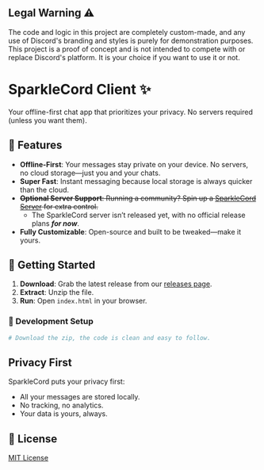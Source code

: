 ## Legal Warning ⚠  
The code and logic in this project are completely custom-made, and any use of Discord's branding and styles is purely for demonstration purposes. This project is a proof of concept and is not intended to compete with or replace Discord's platform. It is your choice if you want to use it or not.  
# SparkleCord Client ✨  
Your offline-first chat app that prioritizes your privacy. No servers required (unless you want them).  
## 🌟 Features  
- **Offline-First**: Your messages stay private on your device. No servers, no cloud storage—just you and your chats.  
- **Super Fast**: Instant messaging because local storage is always quicker than the cloud.  
- ~~**Optional Server Support**: Running a community? Spin up a [SparkleCord Server](https://github.com/SparkleCord/SparkleCord-Server) for extra control.~~  
  - The SparkleCord server isn’t released yet, with no official release plans ***for now***.  
- **Fully Customizable**: Open-source and built to be tweaked—make it yours.
## 🚀 Getting Started  
1. **Download**: Grab the latest release from our [releases page](https://github.com/SparkleCord/SparkleCord-Client/releases).  
2. **Extract**: Unzip the file.  
3. **Run**: Open `index.html` in your browser.
### 🔧 Development Setup  
```py
# Download the zip, the code is clean and easy to follow.
```
## Privacy First  
SparkleCord puts your privacy first:  
- All your messages are stored locally.  
- No tracking, no analytics.  
- Your data is yours, always.
## 📝 License  
[MIT License](LICENSE)
